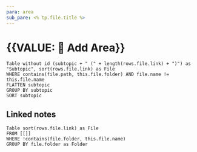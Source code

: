 ```yaml
---
para: area
sub_pare: <% tp.file.title %>
---
```

# {{VALUE: 🌳 Add Area}}
```dataview
Table without id (subtopic + " (" + length(rows.file.link) + ")") as "Subtopic", sort(rows.file.link) as File
WHERE contains(file.path, this.file.folder) AND file.name != this.file.name
FLATTEN subtopic
GROUP BY subtopic
SORT subtopic
```


## Linked notes
```dataview
Table sort(rows.file.link) as File
FROM [[]]
WHERE !contains(file.folder, this.file.name)
GROUP BY file.folder as Folder
```